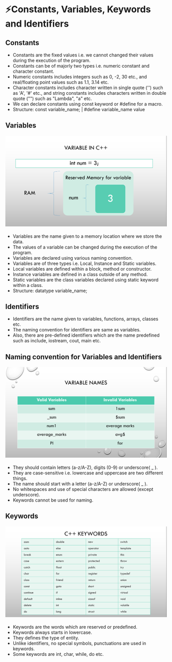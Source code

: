 # ⚡Constants, Variables, Keywords and Identifiers

## Constants

- Constants are the fixed values i.e. we cannot changed their values during the execution of the program.
- Constants can be of majorly two types i.e. numeric constant and character constant.
- Numeric constants includes integers such as 0, -2, 30 etc., and real/floating point values such as 1.1, 3.14 etc.
- Character constants includes character written in single quote ('') such as 'A', '#' etc., and string constants includes characters written in double quote ("") such as "Lambda", "a" etc.
- We can declare constants using const keyword or #define for a macro.
- Structure: const variable_name; | #define variable_name value

## Variables

#### <img src="17.png">

- Variables are the name given to a memory location where we store the data.
- The values of a variable can be changed during the execution of the program.
- Variables are declared using various naming convention.
- Variables are of three types i.e. Local, Instance and Static variables.
- Local variables are defined within a block, method or constructor.
- Instance variables are defined in a class outside of any method.
- Static variables are the class variables declared using static keyword within a class.
- Structure: datatype variable_name;

## Identifiers

- Identifiers are the name given to variables, functions, arrays, classes etc.
- The naming convention for identifiers are same as variables.
- Also, there are pre-defined identifiers which are the name predefined such as include, iostream, cout, main etc.

## Naming convention for Variables and Identifiers

#### <img src="18.png">

- They should contain letters (a-z/A-Z), digits (0-9) or underscore( \_ ).
- They are case-sensitive i.e. lowercase and uppercase are two different things.
- The name should start with a letter (a-z/A-Z) or underscore( \_ ).
- No whitespaces and use of special characters are allowed (except underscore).
- Keywords cannot be used for naming.

## Keywords

#### <img src="19.png">

- Keywords are the words which are reserved or predefined.
- Keywords always starts in lowercase.
- They defines the type of entity.
- Unlike identifiers, no special symbols, punctuations are used in keywords.
- Some keywords are int, char, while, do etc.

